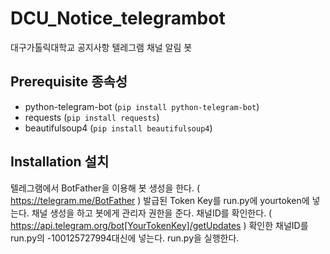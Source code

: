 # DCU_Notice_telegrambot
 대구가톨릭대학교 공지사항 텔레그램 채널 알림 봇

## Prerequisite 종속성

* python-telegram-bot (`pip install python-telegram-bot`)
* requests (`pip install requests`)
* beautifulsoup4 (`pip install beautifulsoup4`)

## Installation 설치
 텔레그램에서 BotFather을 이용해 봇 생성을 한다. ( https://telegram.me/BotFather )
 발급된 Token Key를 run.py에 yourtoken에 넣는다.
 채널 생성을 하고 봇에게 관리자 권한을 준다.
 채널ID를 확인한다. ( https://api.telegram.org/bot[YourTokenKey]/getUpdates )
 확인한 채널ID를 run.py의 -100125727994대신에 넣는다.
 run.py을 실행한다.
